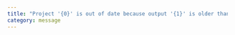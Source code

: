 ```yaml
---
title: "Project '{0}' is out of date because output '{1}' is older than input '{2}'"
category: message
---
```

